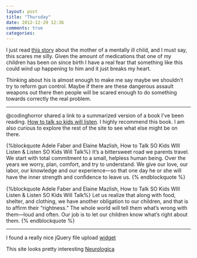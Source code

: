 ```yaml
---
layout: post
title: "Thursday"
date: 2012-12-20 12:36
comments: true
categories: 
---
```


I just read [this story](http://www.huffingtonpost.com/2012/12/16/i-am-adam-lanzas-mother-mental-illness-conversation_n_2311009.html) about the mother of a mentally ill child, and I must say, this scares me silly. Given the amount of medications that one of my children has been on since birth I have a real fear that something like this could wind up happening to him and it just breaks my heart. 

Thinking about his is almost enough to make me say maybe we shouldn't try to reform gun control. Maybe if there are these dangerous assault weapons out there then people will be scared enough to do something towards correctly the real problem. 

----

@codinghorror shared a link to a summarized version of a book I've been reading. [How to talk so kids will listen](http://www.parentbooksummaries.com/wp-content/uploads/2010/08/02-How-to-Talk-so-Kids-Will-Listen.pdf). I highly recommend this book. I am also curious to explore the rest of the site to see what else might be on there.

{%blockquote Adele Faber and Elaine Mazlish, How to Talk SO Kids WIll Listen & Listen SO Kids Will Talk%}
It’s a bittersweet road we parents travel. We 
start with total commitment to a small, 
helpless human being. Over the years we 
worry, plan, comfort, and try to understand. 
We give our love, our labor, our knowledge 
and our experience—so that one day he or 
she will have the inner strength and 
conﬁdence to leave us.
{% endblockquote %}

{%blockquote Adele Faber and Elaine Mazlish, How to Talk SO Kids WIll Listen & Listen SO Kids Will Talk%}
Let us realize that along with food, shelter, 
and clothing, we have another obligation to 
our children, and that is to afﬁrm their 
“rightness.” The whole world will tell them 
what’s wrong with them—loud and often. 
Our job is to let our children know what’s 
right about them.
{% endblockquote %}

----

I found a really nice jQuery file upload [widget](https://github.com/blueimp/jQuery-File-Upload)

This site looks pretty interesting [Neurologica](http://theness.com/neurologicablog/index.php)